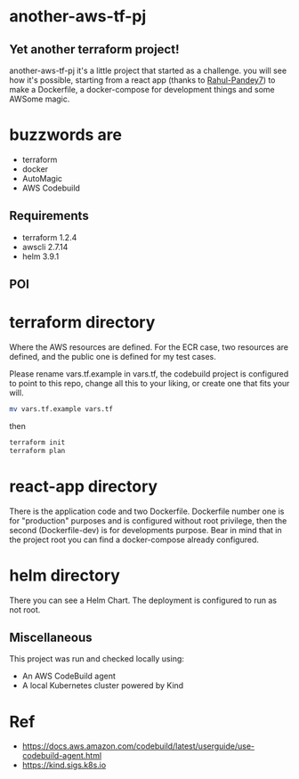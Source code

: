# another-aws-tf-pj
## Yet another terraform project!

another-aws-tf-pj it's a little project that started as a challenge. 
you will see how it's possible, starting from a react app (thanks to [Rahul-Pandey7](https://github.com/Rahul-Pandey7/react-image-compressor)) to make a Dockerfile, a docker-compose for development things and some AWSome magic.

# buzzwords are
- terraform
- docker
- AutoMagic
- AWS Codebuild

## Requirements
- terraform 1.2.4
- awscli 2.7.14
- helm 3.9.1

## POI
# terraform directory
Where the AWS resources are defined. For the ECR case, two resources are defined, and the public one is defined for my test cases. 

Please rename vars.tf.example in vars.tf, the codebuild project is configured to point to this repo, change all this to your liking, or create one that fits your will. 

```sh
mv vars.tf.example vars.tf
```
then 
```sh
terraform init
terraform plan
```
# react-app directory
There is the application code and two Dockerfile.
Dockerfile number one is for "production" purposes and is configured without root privilege, then the second (Dockerfile-dev) is for developments purpose. Bear in mind that in the project root you can find a docker-compose already configured.

# helm directory 
There you can see a Helm Chart. The deployment is configured to run as not root.

## Miscellaneous
This project  was run and checked locally using:
- An AWS CodeBuild agent 
- A local Kubernetes cluster powered by Kind 

# Ref 
- https://docs.aws.amazon.com/codebuild/latest/userguide/use-codebuild-agent.html
- https://kind.sigs.k8s.io